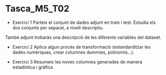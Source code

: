 # Tasca_M5_T02


- Exercici 1
Parteix el conjunt de dades adjunt en train i test. Estudia els dos conjunts per separat, a nivell descriptiu.

També adjunt trobaràs una descripció de les diferents variables del dataset.



- Exercici 2
Aplica algun procés de transformació (estandarditzar les dades numèriques, crear columnes dummies, polinomis...).



- Exercici 3
Resumeix les noves columnes generades de manera estadística i gràfica
